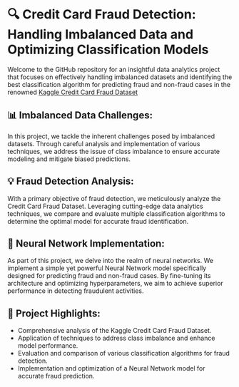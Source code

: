# 🔍 Credit Card Fraud Detection: Handling Imbalanced Data and Optimizing Classification Models

Welcome to the GitHub repository for an insightful data analytics project that focuses on effectively handling imbalanced datasets and identifying the best classification algorithm for predicting fraud and non-fraud cases in the renowned [Kaggle Credit Card Fraud Dataset](https://www.kaggle.com/datasets/mlg-ulb/creditcardfraud)


## 📊 Imbalanced Data Challenges:
In this project, we tackle the inherent challenges posed by imbalanced datasets. Through careful analysis and implementation of various techniques, we address the issue of class imbalance to ensure accurate modeling and mitigate biased predictions.

## 💡 Fraud Detection Analysis:
With a primary objective of fraud detection, we meticulously analyze the Credit Card Fraud Dataset. Leveraging cutting-edge data analytics techniques, we compare and evaluate multiple classification algorithms to determine the optimal model for accurate fraud identification.

## 🧠 Neural Network Implementation:
As part of this project, we delve into the realm of neural networks. We implement a simple yet powerful Neural Network model specifically designed for predicting fraud and non-fraud cases. By fine-tuning its architecture and optimizing hyperparameters, we aim to achieve superior performance in detecting fraudulent activities.

## 📑 Project Highlights:

* Comprehensive analysis of the Kaggle Credit Card Fraud Dataset.
* Application of techniques to address class imbalance and enhance model performance.
* Evaluation and comparison of various classification algorithms for fraud detection.
* Implementation and optimization of a Neural Network model for accurate fraud prediction.
